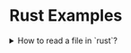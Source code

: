 # Rust Examples


<details>

<summary>How to read a file in `rust`?</summary>

# How to read a file in `rust`?

- To read a file in rust

</details>